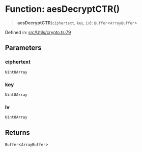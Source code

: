 # Function: aesDecryptCTR()

> **aesDecryptCTR**(`ciphertext`, `key`, `iv`): `Buffer`\<`ArrayBuffer`\>

Defined in: [src/Utils/crypto.ts:79](https://github.com/Fokusdotid/bail/blob/a029a4f9908cd3806112e8438f5a31dda1376b84/src/Utils/crypto.ts#L79)

## Parameters

### ciphertext

`Uint8Array`

### key

`Uint8Array`

### iv

`Uint8Array`

## Returns

`Buffer`\<`ArrayBuffer`\>
